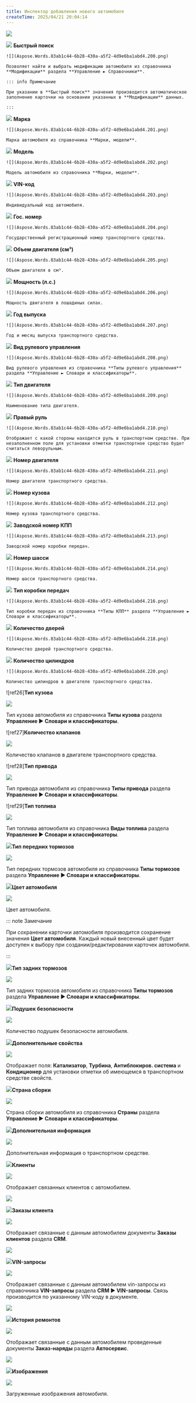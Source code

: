 ```yaml
---
title: Инспектор добавления нового автомобиля
createTime: 2025/04/21 20:04:14
---
```

![](Aspose.Words.83ab1c44-6b28-430a-a5f2-4d9e6ba1abd4.199.png)

![](Aspose.Words.83ab1c44-6b28-430a-a5f2-4d9e6ba1abd4.004.png) **Быстрый поиск**

    ![](Aspose.Words.83ab1c44-6b28-430a-a5f2-4d9e6ba1abd4.200.png)

    Позволяет найти и выбрать модификацию автомобиля из справочника **Модификации** раздела **Управление ► Справочники**.

    ::: info Примечание

    При указании в **Быстрый поиск** значения производится автоматическое заполнение карточки на основании указанных в **Модификации** данных.

    :::

![](Aspose.Words.83ab1c44-6b28-430a-a5f2-4d9e6ba1abd4.006.png) **Марка**

    ![](Aspose.Words.83ab1c44-6b28-430a-a5f2-4d9e6ba1abd4.201.png)

    Марка автомобиля из справочника **Марки, модели**.

![](Aspose.Words.83ab1c44-6b28-430a-a5f2-4d9e6ba1abd4.008.png) **Модель**

    ![](Aspose.Words.83ab1c44-6b28-430a-a5f2-4d9e6ba1abd4.202.png)

    Модель автомобиля из справочника **Марки, модели**.

![](Aspose.Words.83ab1c44-6b28-430a-a5f2-4d9e6ba1abd4.010.png) **VIN-код**

    ![](Aspose.Words.83ab1c44-6b28-430a-a5f2-4d9e6ba1abd4.203.png)

    Индивидуальный код автомобиля.

![](Aspose.Words.83ab1c44-6b28-430a-a5f2-4d9e6ba1abd4.017.png) **Гос. номер**

    ![](Aspose.Words.83ab1c44-6b28-430a-a5f2-4d9e6ba1abd4.204.png)

    Государственный регистрационный номер транспортного средства.

![](Aspose.Words.83ab1c44-6b28-430a-a5f2-4d9e6ba1abd4.019.png) **Объем двигателя (см³)**

    ![](Aspose.Words.83ab1c44-6b28-430a-a5f2-4d9e6ba1abd4.205.png)

    Объем двигателя в см³.

![](Aspose.Words.83ab1c44-6b28-430a-a5f2-4d9e6ba1abd4.021.png) **Мощность (л.с.)**

    ![](Aspose.Words.83ab1c44-6b28-430a-a5f2-4d9e6ba1abd4.206.png)

    Мощность двигателя в лошадиных силах.

![](Aspose.Words.83ab1c44-6b28-430a-a5f2-4d9e6ba1abd4.023.png) **Год выпуска**

    ![](Aspose.Words.83ab1c44-6b28-430a-a5f2-4d9e6ba1abd4.207.png)

    Год и месяц выпуска транспортного средства.

![](Aspose.Words.83ab1c44-6b28-430a-a5f2-4d9e6ba1abd4.025.png) **Вид рулевого управления**

    ![](Aspose.Words.83ab1c44-6b28-430a-a5f2-4d9e6ba1abd4.208.png)

    Вид рулевого управления из справочника **Типы рулевого управления** раздела **Управление ► Словари и классификаторы**.

![](Aspose.Words.83ab1c44-6b28-430a-a5f2-4d9e6ba1abd4.028.png) **Тип двигателя**

    ![](Aspose.Words.83ab1c44-6b28-430a-a5f2-4d9e6ba1abd4.209.png)

    Наименование типа двигателя.

![](Aspose.Words.83ab1c44-6b28-430a-a5f2-4d9e6ba1abd4.030.png) **Правый руль**

    ![](Aspose.Words.83ab1c44-6b28-430a-a5f2-4d9e6ba1abd4.210.png)

    Отображает с какой стороны находится руль в транспортном средстве. При незаполненном поле для установки отметки транспортное средство будет считаться леворульным.

![](Aspose.Words.83ab1c44-6b28-430a-a5f2-4d9e6ba1abd4.033.png) **Номер двигателя**

    ![](Aspose.Words.83ab1c44-6b28-430a-a5f2-4d9e6ba1abd4.211.png)

    Номер двигателя транспортного средства.

![](Aspose.Words.83ab1c44-6b28-430a-a5f2-4d9e6ba1abd4.035.png) **Номер кузова**

    ![](Aspose.Words.83ab1c44-6b28-430a-a5f2-4d9e6ba1abd4.212.png)

    Номер кузова транспортного средства.

![](Aspose.Words.83ab1c44-6b28-430a-a5f2-4d9e6ba1abd4.038.png) **Заводской номер КПП**

    ![](Aspose.Words.83ab1c44-6b28-430a-a5f2-4d9e6ba1abd4.213.png)

    Заводской номер коробки передач.

![](Aspose.Words.83ab1c44-6b28-430a-a5f2-4d9e6ba1abd4.043.png) **Номер шасси**

    ![](Aspose.Words.83ab1c44-6b28-430a-a5f2-4d9e6ba1abd4.214.png)

    Номер шасси транспортного средства.

![](Aspose.Words.83ab1c44-6b28-430a-a5f2-4d9e6ba1abd4.215.png) **Тип коробки передач**

    ![](Aspose.Words.83ab1c44-6b28-430a-a5f2-4d9e6ba1abd4.216.png)

    Тип коробки передач из справочника **Типы КПП** раздела **Управление ► Словари и классификаторы**.

![](Aspose.Words.83ab1c44-6b28-430a-a5f2-4d9e6ba1abd4.217.png) **Количество дверей**

    ![](Aspose.Words.83ab1c44-6b28-430a-a5f2-4d9e6ba1abd4.218.png)

    Количество дверей транспортного средства.

![](Aspose.Words.83ab1c44-6b28-430a-a5f2-4d9e6ba1abd4.219.png) **Количество цилиндров**

    ![](Aspose.Words.83ab1c44-6b28-430a-a5f2-4d9e6ba1abd4.220.png)

    Количество цилиндров в двигателе транспортного средства.

![ref26]**Тип кузова**

![](Aspose.Words.83ab1c44-6b28-430a-a5f2-4d9e6ba1abd4.222.png)

Тип кузова автомобиля из справочника **Типы кузова** раздела **Управление ► Словари и классификаторы**.

![ref27]**Количество клапанов**

![](Aspose.Words.83ab1c44-6b28-430a-a5f2-4d9e6ba1abd4.224.png)

Количество клапанов в двигателе транспортного средства.

![ref28]**Тип привода**

![](Aspose.Words.83ab1c44-6b28-430a-a5f2-4d9e6ba1abd4.226.png)

Тип привода автомобиля из справочника **Типы привода** раздела **Управление ► Словари и классификаторы**.

![ref29]**Тип топлива**

![](Aspose.Words.83ab1c44-6b28-430a-a5f2-4d9e6ba1abd4.228.png)

Тип топлива автомобиля из справочника **Виды топлива** раздела **Управление ► Словари и классификаторы**.

![](Aspose.Words.83ab1c44-6b28-430a-a5f2-4d9e6ba1abd4.229.png)**Тип передних тормозов**

![](Aspose.Words.83ab1c44-6b28-430a-a5f2-4d9e6ba1abd4.230.png)

Тип передних тормозов автомобиля из справочника **Типы тормозов** раздела **Управление ► Словари и классификаторы**.

![](Aspose.Words.83ab1c44-6b28-430a-a5f2-4d9e6ba1abd4.231.png)**Цвет автомобиля**

![](Aspose.Words.83ab1c44-6b28-430a-a5f2-4d9e6ba1abd4.232.png)

Цвет автомобиля.

::: note Замечание

При сохранении карточки автомобиля производится сохранение значения **Цвет автомобиля**. Каждый новый внесенный цвет будет доступен к выбору при создании/редактировании карточек автомобиля.

:::

![](Aspose.Words.83ab1c44-6b28-430a-a5f2-4d9e6ba1abd4.233.png)**Тип задних тормозов**

![](Aspose.Words.83ab1c44-6b28-430a-a5f2-4d9e6ba1abd4.234.png)

Тип задних тормозов автомобиля из справочника **Типы тормозов** раздела **Управление ► Словари и классификаторы**.

![](Aspose.Words.83ab1c44-6b28-430a-a5f2-4d9e6ba1abd4.235.png)**Подушек безопасности**

![](Aspose.Words.83ab1c44-6b28-430a-a5f2-4d9e6ba1abd4.236.png)

Количество подушек безопасности автомобиля.

![](Aspose.Words.83ab1c44-6b28-430a-a5f2-4d9e6ba1abd4.237.png)**Дополнительные свойства**

![](Aspose.Words.83ab1c44-6b28-430a-a5f2-4d9e6ba1abd4.238.png)

Отображает поля: **Катализатор**, **Турбина**, **Антиблокиров. система** и **Кондиционер** для установки отметки об имеющемся в транспортном средстве свойств.

![](Aspose.Words.83ab1c44-6b28-430a-a5f2-4d9e6ba1abd4.239.png)**Страна сборки**

![](Aspose.Words.83ab1c44-6b28-430a-a5f2-4d9e6ba1abd4.240.png)

Страна сборки автомобиля из справочника **Страны** раздела **Управление ► Словари и классификаторы**.

![](Aspose.Words.83ab1c44-6b28-430a-a5f2-4d9e6ba1abd4.241.png)**Дополнительная информация**

![](Aspose.Words.83ab1c44-6b28-430a-a5f2-4d9e6ba1abd4.242.png)

Дополнительная информация о транспортном средстве.

![](Aspose.Words.83ab1c44-6b28-430a-a5f2-4d9e6ba1abd4.243.png)**Клиенты**

![](Aspose.Words.83ab1c44-6b28-430a-a5f2-4d9e6ba1abd4.244.png)

Отображает связанных клиентов с автомобилем.

![](Aspose.Words.83ab1c44-6b28-430a-a5f2-4d9e6ba1abd4.245.png)

![](Aspose.Words.83ab1c44-6b28-430a-a5f2-4d9e6ba1abd4.246.png)**Заказы клиента**

![](Aspose.Words.83ab1c44-6b28-430a-a5f2-4d9e6ba1abd4.247.png)

Отображает связанные с данным автомобилем документы **Заказы клиентов** раздела **CRM**.

![](Aspose.Words.83ab1c44-6b28-430a-a5f2-4d9e6ba1abd4.248.png)

![](Aspose.Words.83ab1c44-6b28-430a-a5f2-4d9e6ba1abd4.249.png)**VIN-запросы**

![](Aspose.Words.83ab1c44-6b28-430a-a5f2-4d9e6ba1abd4.250.png)

Отображает связанные с данным автомобилем vin-запросы из справочника **VIN-запросы** раздела **CRM ► VIN-запросы**. Связь производится по указанному VIN-коду в документе.

![](Aspose.Words.83ab1c44-6b28-430a-a5f2-4d9e6ba1abd4.251.png)

![](Aspose.Words.83ab1c44-6b28-430a-a5f2-4d9e6ba1abd4.252.png)**История ремонтов**

![](Aspose.Words.83ab1c44-6b28-430a-a5f2-4d9e6ba1abd4.253.png)

Отображает связанные с данным автомобилем проведенные документы **Заказ-наряды** раздела **Автосервис**.

![](Aspose.Words.83ab1c44-6b28-430a-a5f2-4d9e6ba1abd4.254.png)

![](Aspose.Words.83ab1c44-6b28-430a-a5f2-4d9e6ba1abd4.255.png)**Изображения**

![](Aspose.Words.83ab1c44-6b28-430a-a5f2-4d9e6ba1abd4.256.png)

Загруженные изображения автомобиля.